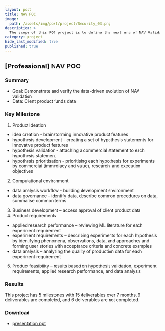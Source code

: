 ```yaml
---
layout: post
title: NAV POC
image: 
  path: /assets/img/post/project/Security_03.png
description: >
  The scope of this POC project is to define the next era of NAV Validation and demonstrate its feasibility, collaborate with clients, and lay down the foundation for experimenting with AI-powered solutions at Milestone Group.
category: project
hide_last_modified: true
published: true
---
```

## [Professional] NAV POC

### Summary
* Goal: Demonstrate and verify the data-driven evolution of NAV validation
* Data: Client product funds data

### Key Milestone
1. Product Ideation 
* idea creation - brainstorming innovative product features
* hypothesis development - creating a set of hypothesis statements for innovative product features
* hypothesis validation - attaching a commercial statement to each hypothesis statement
* hypothesis prioritisation - prioritising each hypothesis for experiments by commercial (immediacy and value), research, and execution objectives
2. Computational environment
* data analysis workflow - building development environment
*	data governance – identify data, describe common procedures on data, summarise common terms
3.	Business development – access approval of client product data 
4.	Product requirements 
*	applied research performance – reviewing ML literature for each experiment requirement
*	experiment requirements – describing experiments for each hypothesis by identifying phenomena, observations, data, and approaches and forming user stories with acceptance criteria and concrete examples
*	data analysis – analysing the quality of production data for each experiment requirement
5.	Product feasibility – results based on hypothesis validation, experiment requirements, applied research performance, and data analysis

### Results
This project has 5 milestones with 15 deliverables over 7 months. 9 deliverables are completed, and 6 deliverables are not completed. 

### Download
* <a href="https://github.com/soyeonkimgithub/Nav-POC/blob/main/NAV_POC_Retrospection.pptx">presentation ppt</a>
